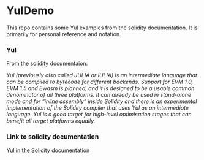# YulDemo

This repo contains some Yul examples from the solidity documentation. 
It is primarily for personal reference and notation.

### Yul
From the solidity documentaion:

*Yul (previously also called JULIA or IULIA) is an intermediate language that can be compiled to bytecode for different backends.
Support for EVM 1.0, EVM 1.5 and Ewasm is planned, and it is designed to be a usable common denominator of all three platforms. It can already be used in stand-alone mode and for “inline assembly” inside Solidity and there is an experimental implementation of the Solidity compiler that uses Yul as an intermediate language. Yul is a good target for high-level optimisation stages that can benefit all target platforms equally.*

### Link to solidity documentation
[Yul in the Solidity documentation](https://docs.soliditylang.org/en/latest/yul.html)

